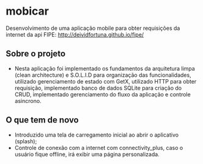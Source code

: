 # mobicar

Desenvolvimento de uma aplicação mobile para obter requisições da internet da api FIPE: http://deividfortuna.github.io/fipe/

## Sobre o projeto

- Nesta aplicação foi implementado os fundamentos da arquitetura limpa (clean architecture) e S.O.L.I.D para organização das funcionalidades, utilizado gerenciamento de estado com GetX, utilizado HTTP para obter requisição, implementado banco de dados SQLite para criação do CRUD, implementado gerenciamento do fluxo da aplicação e controle asincrono.

## O que tem de novo
- Introduzido uma tela de carregamento inicial ao abrir o aplicativo (splash);
- Controle de conexão com a internet com connectivity_plus, caso o usuário fique offline, irá exibir uma página personalizada.
